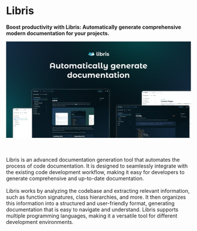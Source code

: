 # Libris
**Boost productivity with Libris: Automatically generate comprehensive modern documentation for your projects.**

![Libris Docs Banner](https://raw.githubusercontent.com/librisio/.github/master/media/banners/banner.1.png)

<br><br>
Libris is an advanced documentation generation tool that automates the process of code documentation. It is designed to seamlessly integrate with the existing code development workflow, making it easy for developers to generate comprehensive and up-to-date documentation.
<br><br>
Libris works by analyzing the codebase and extracting relevant information, such as function signatures, class hierarchies, and more. It then organizes this information into a structured and user-friendly format, generating documentation that is easy to navigate and understand. Libris supports multiple programming languages, making it a versatile tool for different development environments.
